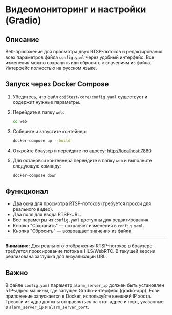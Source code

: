 # Видеомониторинг и настройки (Gradio)

## Описание

Веб-приложение для просмотра двух RTSP-потоков и редактирования всех параметров файла `config.yaml` через удобный интерфейс. Все изменения можно сохранить или сбросить к значениям из файла. Интерфейс полностью на русском языке.

## Запуск через Docker Compose

1. Убедитесь, что файл `opi5test/core/config.yaml` существует и содержит нужные параметры.
2. Перейдите в папку `web`:
   ```bash
   cd web
   ```
3. Соберите и запустите контейнер:
   ```bash
   docker-compose up --build
   ```
4. Откройте браузер и перейдите по адресу: [http://localhost:7860](http://localhost:7860)

5. Для остановки контейнера перейдите в папку `web` и выполните следующую команду:

   ```bash
   docker-compose down
   ```
   
## Функционал
- Два окна для просмотра RTSP-потоков (требуется прокси для реального видео).
- Два поля для ввода RTSP-URL.
- Все параметры из `config.yaml` доступны для редактирования.
- Кнопка "Сохранить" — сохраняет изменения в `config.yaml`.
- Кнопка "Сбросить" — возвращает значения из файла.

---

**Внимание:** Для реального отображения RTSP-потоков в браузере требуется проксирование потока в HLS/WebRTC. В текущей версии реализована заглушка для визуализации URL. 

## Важно
В файле `config.yaml` параметр `alarm_server_ip` должен быть установлен в IP-адрес машины, где запущен Gradio-интерфейс (gradio-app). Если приложение запускается в Docker, используйте внешний IP хоста. Тревоги из ядра должны отправляться на этот адрес и порт, указанные в `alarm_server_ip` и `alarm_server_port`. 
